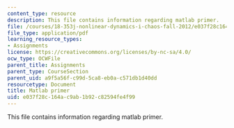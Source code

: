 ```yaml
---
content_type: resource
description: This file contains information regarding matlab primer.
file: /courses/18-353j-nonlinear-dynamics-i-chaos-fall-2012/e037f28c164ac9ab1b92c82594fe4f99_MIT18_353JF12_matlabPrimer.pdf
file_type: application/pdf
learning_resource_types:
- Assignments
license: https://creativecommons.org/licenses/by-nc-sa/4.0/
ocw_type: OCWFile
parent_title: Assignments
parent_type: CourseSection
parent_uid: a9f5a56f-c99d-5ca8-eb0a-c571db1d40dd
resourcetype: Document
title: Matlab primer
uid: e037f28c-164a-c9ab-1b92-c82594fe4f99
---
```

This file contains information regarding matlab primer.